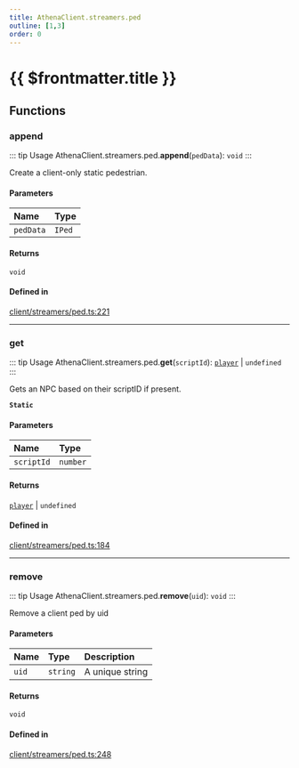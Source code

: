 ```yaml
---
title: AthenaClient.streamers.ped
outline: [1,3]
order: 0
---
```


# {{ $frontmatter.title }}


## Functions

### append

::: tip Usage
AthenaClient.streamers.ped.**append**(`pedData`): `void`
:::

Create a client-only static pedestrian.

#### Parameters

| Name | Type |
| :------ | :------ |
| `pedData` | `IPed` |

#### Returns

`void`

#### Defined in

[client/streamers/ped.ts:221](https://github.com/Stuyk/altv-athena/blob/3dfaad7/src/core/client/streamers/ped.ts#L221)

___

### get

::: tip Usage
AthenaClient.streamers.ped.**get**(`scriptId`): [`player`](server_config.md#player) \| `undefined`
:::

Gets an NPC based on their scriptID if present.

**`Static`**

#### Parameters

| Name | Type |
| :------ | :------ |
| `scriptId` | `number` |

#### Returns

[`player`](server_config.md#player) \| `undefined`

#### Defined in

[client/streamers/ped.ts:184](https://github.com/Stuyk/altv-athena/blob/3dfaad7/src/core/client/streamers/ped.ts#L184)

___

### remove

::: tip Usage
AthenaClient.streamers.ped.**remove**(`uid`): `void`
:::

Remove a client ped by uid

#### Parameters

| Name | Type | Description |
| :------ | :------ | :------ |
| `uid` | `string` | A unique string |

#### Returns

`void`

#### Defined in

[client/streamers/ped.ts:248](https://github.com/Stuyk/altv-athena/blob/3dfaad7/src/core/client/streamers/ped.ts#L248)
